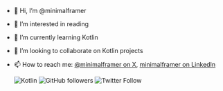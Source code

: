 - 👋 Hi, I’m @minimalframer
- 👀 I’m interested in reading
- 🌱 I’m currently learning Kotlin
- 💞️ I’m looking to collaborate on Kotlin projects
- 📫 How to reach me: [@minimalframer on X](https://twitter.com/minimalframer), [minimalframer on LinkedIn](https://www.linkedin.com/in/minimalframer)

  ![Kotlin](https://img.shields.io/badge/Kotlin-1.5.10-blue)
![GitHub followers](https://img.shields.io/github/followers/minimalframer?style=social)
![Twitter Follow](https://img.shields.io/twitter/follow/minimalframer?style=social)


<!---
LalonGPT/LalonGPT is a ✨ special ✨ repository because its `README.md` (this file) appears on your GitHub profile.
You can click the Preview link to take a look at your changes.
--->
